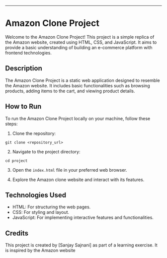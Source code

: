---
# Amazon Clone Project

Welcome to the Amazon Clone Project! This project is a simple replica of the Amazon website, created using HTML, CSS, and JavaScript. It aims to provide a basic understanding of building an e-commerce platform with frontend technologies.

## Description

The Amazon Clone Project is a static web application designed to resemble the Amazon website. It includes basic functionalities such as browsing products, adding items to the cart, and viewing product details.

## How to Run

To run the Amazon Clone Project locally on your machine, follow these steps:

1. Clone the repository:

```
git clone <repository_url>
```

2. Navigate to the project directory:

```
cd project
```

3. Open the `index.html` file in your preferred web browser.

4. Explore the Amazon clone website and interact with its features.

## Technologies Used

- HTML: For structuring the web pages.
- CSS: For styling and layout.
- JavaScript: For implementing interactive features and functionalities.

## Credits

This project is created by [Sanjay Sajnani] as part of a learning exercise. It is inspired by the Amazon website
